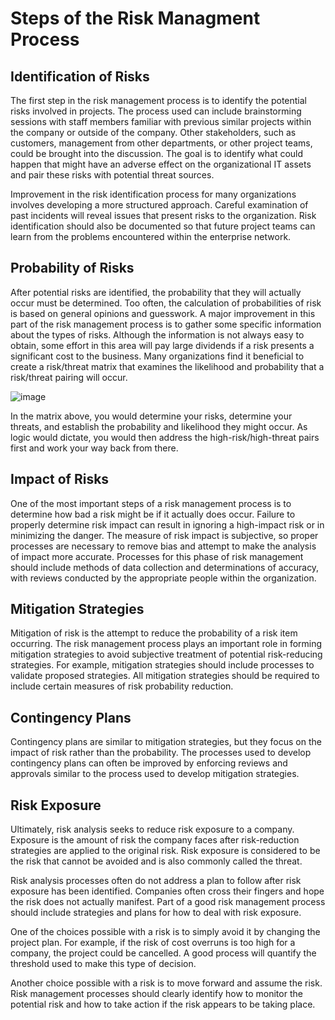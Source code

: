 # Steps of the Risk Managment Process

## Identification of Risks

The first step in the risk management process is to identify the potential risks involved in projects. The process used can include brainstorming sessions with staff members familiar with previous similar projects within the company or outside of the company. Other stakeholders, such as customers, management from other departments, or other project teams, could be brought into the discussion. The goal is to identify what could happen that might have an adverse effect on the organizational IT assets and pair these risks with potential threat sources.

Improvement in the risk identification process for many organizations involves developing a more structured approach. Careful examination of past incidents will reveal issues that present risks to the organization. Risk identification should also be documented so that future project teams can learn from the problems encountered within the enterprise network.

## Probability of Risks

After potential risks are identified, the probability that they will actually occur must be determined. Too often, the calculation of probabilities of risk is based on general opinions and guesswork. A major improvement in this part of the risk management process is to gather some specific information about the types of risks. Although the information is not always easy to obtain, some effort in this area will pay large dividends if a risk presents a significant cost to the business. Many organizations find it beneficial to create a risk/threat matrix that examines the likelihood and probability that a risk/threat pairing will occur.

![image](https://user-images.githubusercontent.com/73081144/170811734-abd77aa9-8c7f-46a8-9e92-b121d3366eaf.png)

In the matrix above, you would determine your risks, determine your threats, and establish the probability and likelihood they might occur. As logic would dictate, you would then address the high-risk/high-threat pairs first and work your way back from there.

## Impact of Risks

One of the most important steps of a risk management process is to determine how bad a risk might be if it actually does occur. Failure to properly determine risk impact can result in ignoring a high-impact risk or in minimizing the danger. The measure of risk impact is subjective, so proper processes are necessary to remove bias and attempt to make the analysis of impact more accurate. Processes for this phase of risk management should include methods of data collection and determinations of accuracy, with reviews conducted by the appropriate people within the organization.

## Mitigation Strategies

Mitigation of risk is the attempt to reduce the probability of a risk item occurring. The risk management process plays an important role in forming mitigation strategies to avoid subjective treatment of potential risk-reducing strategies. For example, mitigation strategies should include processes to validate proposed strategies. All mitigation strategies should be required to include certain measures of risk probability reduction.

## Contingency Plans

Contingency plans are similar to mitigation strategies, but they focus on the impact of risk rather than the probability. The processes used to develop contingency plans can often be improved by enforcing reviews and approvals similar to the process used to develop mitigation strategies.

## Risk Exposure

Ultimately, risk analysis seeks to reduce risk exposure to a company. Exposure is the amount of risk the company faces after risk-reduction strategies are applied to the original risk. Risk exposure is considered to be the risk that cannot be avoided and is also commonly called the threat.

Risk analysis processes often do not address a plan to follow after risk exposure has been identified. Companies often cross their fingers and hope the risk does not actually manifest. Part of a good risk management process should include strategies and plans for how to deal with risk exposure.

One of the choices possible with a risk is to simply avoid it by changing the project plan. For example, if the risk of cost overruns is too high for a company, the project could be cancelled. A good process will quantify the threshold used to make this type of decision.

Another choice possible with a risk is to move forward and assume the risk. Risk management processes should clearly identify how to monitor the potential risk and how to take action if the risk appears to be taking place.
